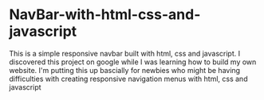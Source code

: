 ﻿# NavBar-with-html-css-and-javascript
 This is a simple responsive navbar built with html, css and javascript.
 I discovered this project on google while I was learning how to build my own website. I'm putting this up bascially for newbies who might be having difficulties with creating responsive navigation menus with html, css and javascript
